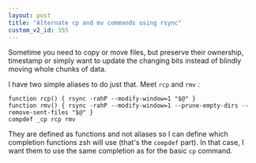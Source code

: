 ```yaml
---
layout: post
title: "Alternate cp and mv commands using rsync"
custom_v2_id: 355
---
```


<p>Sometime you need to copy or move files, but preserve their ownership, timestamp or simply want to update the changing bits instead of blindly moving whole chunks of data.</p>
<p>I have two simple aliases to do just that. Meet <code>rcp</code> and <code>rmv</code> :</p>
<pre><code lang="sh">function rcp() { rsync -rahP --modify-window=1 "$@" } <br />function rmv() { rsync -rahP --modify-window=1 --prune-empty-dirs --remove-sent-files "$@" }<br />compdef _cp rcp rmv </code></pre>
<p>They are defined as functions and not aliases so I can define which completion functions zsh will use (that's the <code>compdef</code> part). In that case, I want them to use the same completion as for the basic <code>cp</code> command.</p>